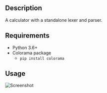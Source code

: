 ## Description
A calculator with a standalone lexer and parser.


## Requirements
- Python 3.6+
- Colorama package
    - `pip install colorama`

## Usage
![Screenshot](https://imgur.com/Ze3ccLT)
